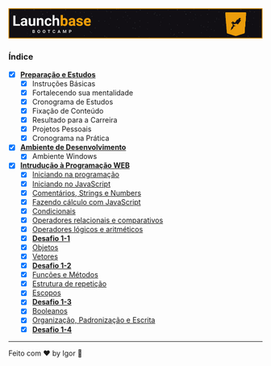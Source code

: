 <a href="#">
  <img alt="LaunchBase" src="../../.github/logo.jpg"/>
</a>

### **Índice**

- [x] [**Preparação e Estudos**](https://www.notion.so/Prepara-o-e-Estudos-f73add942e0a402095ff1ea7d5f4c846)
  - [x] Instruções Básicas
  - [x] Fortalecendo sua mentalidade
  - [x] Cronograma de Estudos
  - [x] Fixação de Conteúdo
  - [x] Resultado para a Carreira
  - [x] Projetos Pessoais
  - [x] Cronograma na Prática

- [x] [**Ambiente de Desenvolvimento**](https://www.notion.so/Ambiente-de-Desenvolvimento-7bc749ec60404b5083256c5de012425e)
  - [x] Ambiente Windows

- [x] [**Intrudução à Programação WEB**](https://www.notion.so/Introdu-o-Programa-o-WEB-facaf57f14c1450f877117119788a8ec)
  - [x] [Iniciando na programação](https://www.notion.so/Iniciando-na-programa-o-a32c3618397640d6b4340e88d096e038)
  - [x] [Iniciando no JavaScript](https://www.notion.so/Iniciando-no-JavaScript-ba8e4d9b2f324692a25ef63ac3d0c271)
  - [x] [Comentários, Strings e Numbers](https://www.notion.so/Coment-rios-Strings-e-Numbers-bf16b9544b72410fa295b2b4bd1927dd)
  - [x] [Fazendo cálculo com JavaScript](https://www.notion.so/Fazendo-c-lculo-com-JavaScript-268b1f3092034eb6a654e28cd239508e)
  - [x] [Condicionais](https://www.notion.so/Condicionais-f5900c1c7be847c5bb7090b0963b297f)
  - [x] [Operadores relacionais e comparativos](https://www.notion.so/Operadores-relacionais-e-comparativos-b5a8c795b56943e78191e9d7ac0e5f04)
  - [x] [Operadores lógicos e aritméticos](https://www.notion.so/Operadores-l-gicos-e-aritm-ticos-a45afb04ef26414785ce7d3f59021c78)
  - [x] [**Desafio 1-1**](https://www.notion.so/Desafio-1-1-e5add423201d412199f4944391f4d34a)
  - [x] [Objetos](https://www.notion.so/Objetos-84d3eed8d14d458a8a7a73dc6efec09b)
  - [x] [Vetores](https://www.notion.so/Vetores-d42e7863a8f54c4daca939d545e67682)
  - [x] [**Desafio 1-2**](https://www.notion.so/Desafio-1-2-2e85d8863c2f47e393fef6c111bccf75)
  - [x] [Funções e Métodos](https://www.notion.so/Fun-es-e-M-todos-8ec959deefed48c0a90244b3c8c8c809)
  - [x] [Estrutura de repetição](https://www.notion.so/Estrutura-de-repeti-o-35668c77b8734c889581942d39c9f1c0)
  - [x] [Escopos](https://www.notion.so/Escopos-28adcdc61fe647d19dc4b98e98dfd203)
  - [x] [**Desafio 1-3**](https://www.notion.so/Desafio-1-3-1b3e5b58c02d40dea71ffc6ef54fff02)
  - [x] [Booleanos](https://www.notion.so/Booleanos-461a9525f29a455e9a660f1256de94b9)
  - [x] [Organização, Padronização e Escrita](https://www.notion.so/Organiza-o-Padroniza-o-e-Escrita-b7d62e27bc4d4b82822c98337ef495d4)
  - [x] [**Desafio 1-4**](https://www.notion.so/Desafio-1-4-bf9f5050c6304148822be04d447e83a2)

---

Feito com ❤ by Igor 🖖